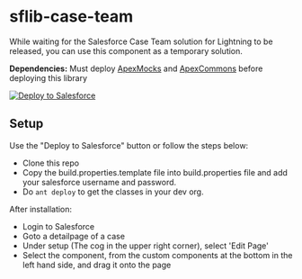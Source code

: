 # sflib-case-team
While waiting for the Salesforce Case Team solution for Lightning to be released, you can use this component as a temporary solution.

**Dependencies:** 
Must deploy [ApexMocks](https://github.com/wimvelzeboer/fflib-apex-mocks-plus) and [ApexCommons](https://github.com/wimvelzeboer/fflib-apex-common-plus) before deploying this library

<a href="https://githubsfdeploy.herokuapp.com?owner=wimvelzeboer&repo=sflib-case-team">
  <img alt="Deploy to Salesforce"
       src="https://raw.githubusercontent.com/afawcett/githubsfdeploy/master/src/main/webapp/resources/img/deploy.png">
</a>


## Setup
Use the "Deploy to Salesforce" button or follow the steps below:
- Clone this repo
- Copy the build.properties.template file into build.properties file and add your salesforce username and password.
- Do `ant deploy` to get the classes in your dev org.


After installation:
- Login to Salesforce
- Goto a detailpage of a case 
- Under setup (The cog in the upper right corner), select 'Edit Page'
- Select the component, from the custom components at the bottom in the left hand side, and drag it onto the page

